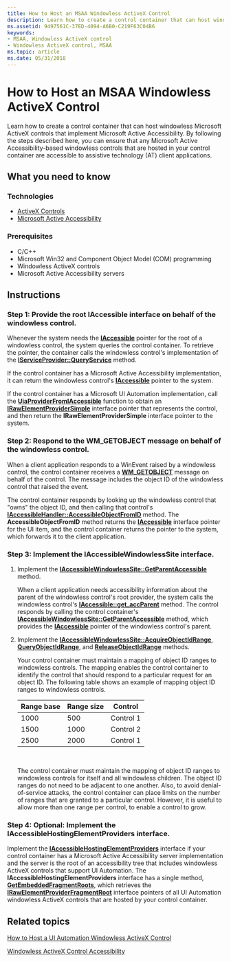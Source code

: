 ```yaml
---
title: How to Host an MSAA Windowless ActiveX Control
description: Learn how to create a control container that can host windowless Microsoft ActiveX controls that implement Microsoft Active Accessibility.
ms.assetid: 9497561C-37ED-4094-A6B0-C219F63C04B6
keywords:
- MSAA, Windowless ActiveX control
- Windowless ActiveX control, MSAA
ms.topic: article
ms.date: 05/31/2018
---
```


# How to Host an MSAA Windowless ActiveX Control

Learn how to create a control container that can host windowless Microsoft ActiveX controls that implement Microsoft Active Accessibility. By following the steps described here, you can ensure that any Microsoft Active Accessibility-based windowless controls that are hosted in your control container are accessible to assistive technology (AT) client applications.

## What you need to know

### Technologies

-   [ActiveX Controls](https://docs.microsoft.com/windows/desktop/com/activex-controls)
-   [Microsoft Active Accessibility](microsoft-active-accessibility.md)

### Prerequisites

-   C/C++
-   Microsoft Win32 and Component Object Model (COM) programming
-   Windowless ActiveX controls
-   Microsoft Active Accessibility servers

## Instructions

### Step 1: Provide the root IAccessible interface on behalf of the windowless control.

Whenever the system needs the [**IAccessible**](/windows/desktop/api/oleacc/nn-oleacc-iaccessible) pointer for the root of a windowless control, the system queries the control container. To retrieve the pointer, the container calls the windowless control's implementation of the [**IServiceProvider::QueryService**](https://msdn.microsoft.com/library/Cc678966(v=VS.85).aspx) method.

If the control container has a Microsoft Active Accessibility implementation, it can return the windowless control's [**IAccessible**](/windows/desktop/api/oleacc/nn-oleacc-iaccessible) pointer to the system.

If the control container has a Microsoft UI Automation implementation, call the [**UiaProviderFromIAccessible**](/windows/desktop/api/UIAutomationCoreApi/nf-uiautomationcoreapi-uiaproviderfromiaccessible) function to obtain an [**IRawElementProviderSimple**](/windows/desktop/api/UIAutomationCore/nn-uiautomationcore-irawelementprovidersimple) interface pointer that represents the control, and then return the **IRawElementProviderSimple** interface pointer to the system.

### Step 2: Respond to the WM\_GETOBJECT message on behalf of the windowless control.

When a client application responds to a WinEvent raised by a windowless control, the control container receives a [**WM\_GETOBJECT**](wm-getobject.md) message on behalf of the control. The message includes the object ID of the windowless control that raised the event.

The control container responds by looking up the windowless control that "owns" the object ID, and then calling that control's [**IAccessibleHandler::AccessibleObjectFromID**](/windows/desktop/api/Oleacc/nf-oleacc-iaccessiblehandler-accessibleobjectfromid) method. The **AccessibleObjectFromID** method returns the [**IAccessible**](/windows/desktop/api/oleacc/nn-oleacc-iaccessible) interface pointer for the UI item, and the control container returns the pointer to the system, which forwards it to the client application.

### Step 3: Implement the IAccessibleWindowlessSite interface.

1.  Implement the [**IAccessibleWindowlessSite::GetParentAccessible**](https://docs.microsoft.com/windows/desktop/api/oleacc/nf-oleacc-iaccessiblewindowlesssite-getparentaccessible) method.

    When a client application needs accessibility information about the parent of the windowless control's root provider, the system calls the windowless control's [**IAccessible::get\_accParent**](/windows/desktop/api/Oleacc/nf-oleacc-iaccessible-get_accparent) method. The control responds by calling the control container's [**IAccessibleWindowlessSite::GetParentAccessible**](https://docs.microsoft.com/windows/desktop/api/oleacc/nf-oleacc-iaccessiblewindowlesssite-getparentaccessible) method, which provides the [**IAccessible**](/windows/desktop/api/oleacc/nn-oleacc-iaccessible) pointer of the windowless control's parent.

2.  Implement the [**IAccessibleWindowlessSite::AcquireObjectIdRange**](https://docs.microsoft.com/windows/desktop/api/oleacc/nf-oleacc-iaccessiblewindowlesssite-acquireobjectidrange), [**QueryObjectIdRange**](https://docs.microsoft.com/windows/desktop/api/oleacc/nf-oleacc-iaccessiblewindowlesssite-queryobjectidranges), and [**ReleaseObjectIdRange**](https://docs.microsoft.com/windows/desktop/api/oleacc/nf-oleacc-iaccessiblewindowlesssite-releaseobjectidrange) methods.

    Your control container must maintain a mapping of object ID ranges to windowless controls. The mapping enables the control container to identify the control that should respond to a particular request for an object ID. The following table shows an example of mapping object ID ranges to windowless controls.

    

    | Range base | Range size | Control   |
    |------------|------------|-----------|
    | 1000       | 500        | Control 1 |
    | 1500       | 1000       | Control 2 |
    | 2500       | 2000       | Control 1 |

    

     

    The control container must maintain the mapping of object ID ranges to windowless controls for itself and all windowless children. The object ID ranges do not need to be adjacent to one another. Also, to avoid denial-of-service attacks, the control container can place limits on the number of ranges that are granted to a particular control. However, it is useful to allow more than one range per control, to enable a control to grow.

### Step 4: Optional: Implement the IAccessibleHostingElementProviders interface.

Implement the [**IAccessibleHostingElementProviders**](/windows/desktop/api/UIAutomationCore/nn-uiautomationcore-iaccessiblehostingelementproviders) interface if your control container has a Microsoft Active Accessibility server implementation and the server is the root of an accessibility tree that includes windowless ActiveX controls that support UI Automation. The **IAccessibleHostingElementProviders** interface has a single method, [**GetEmbeddedFragmentRoots**](/windows/desktop/api/UIAutomationCore/nf-uiautomationcore-irawelementproviderfragment-getembeddedfragmentroots), which retrieves the [**IRawElementProviderFragmentRoot**](/windows/desktop/api/UIAutomationCore/nn-uiautomationcore-irawelementproviderfragmentroot) interface pointers of all UI Automation windowless ActiveX controls that are hosted by your control container.

## Related topics

<dl> <dt>

[How to Host a UI Automation Windowless ActiveX Control](host-a-ui-automation-windowless-activex-control.md)
</dt> <dt>

[Windowless ActiveX Control Accessibility](windowless-activex-control-accessibility.md)
</dt> </dl>

 

 




